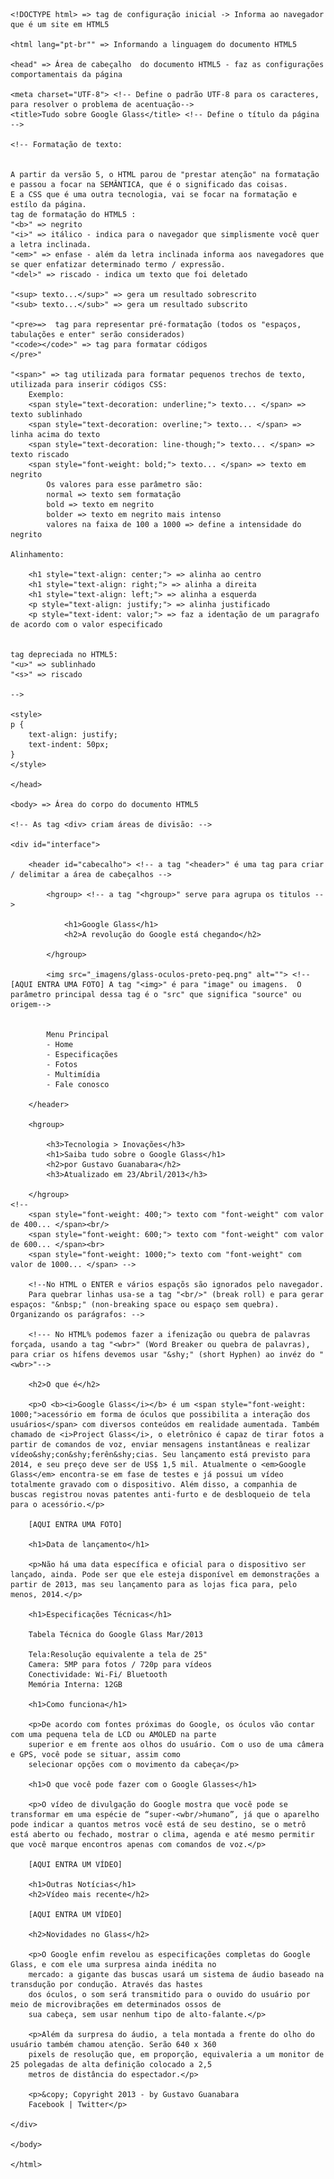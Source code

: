     <!DOCTYPE html> => tag de configuração inicial -> Informa ao navegador que é um site em HTML5 

    <html lang="pt-br"" => Informando a linguagem do documento HTML5

    <head" => Área de cabeçalho  do documento HTML5 - faz as configurações comportamentais da página

    <meta charset="UTF-8"> <!-- Define o padrão UTF-8 para os caracteres, para resolver o problema de acentuação-->
    <title>Tudo sobre Google Glass</title> <!-- Define o título da página -->

    <!-- Formatação de texto:
     
        
    A partir da versão 5, o HTML parou de "prestar atenção" na formatação e passou a focar na SEMÂNTICA, que é o significado das coisas.
    E a CSS que é uma outra tecnologia, vai se focar na formatação e estílo da página.
    tag de formatação do HTML5 :
    "<b>" => negrito
    "<i>" => itálico - indica para o navegador que simplismente você quer a letra inclinada.
    "<em>" => enfase - além da letra inclinada informa aos navegadores que se quer enfatizar determinado termo / expressão.
    "<del>" => riscado - indica um texto que foi deletado

    "<sup> texto...</sup>" => gera um resultado sobrescrito
    "<sub> texto...</sub>" => gera um resultado subscrito
    
    "<pre>=>  tag para representar pré-formatação (todos os "espaços, tabulações e enter" serão considerados)
    "<code></code>" => tag para formatar códigos
    </pre>" 

    "<span>" => tag utilizada para formatar pequenos trechos de texto, utilizada para inserir códigos CSS:
        Exemplo:
        <span style="text-decoration: underline;"> texto... </span> => texto sublinhado
        <span style="text-decoration: overline;"> texto... </span> => linha acima do texto
        <span style="text-decoration: line-though;"> texto... </span> => texto riscado
        <span style="font-weight: bold;"> texto... </span> => texto em negrito
            Os valores para esse parâmetro são:
            normal => texto sem formatação
            bold => texto em negrito
            bolder => texto em negrito mais intenso
            valores na faixa de 100 a 1000 => define a intensidade do negrito

    Alinhamento:

        <h1 style="text-align: center;"> => alinha ao centro
        <h1 style="text-align: right;"> => alinha a direita
        <h1 style="text-align: left;"> => alinha a esquerda
        <p style="text-align: justify;"> => alinha justificado
        <p style="text-ident: valor;"> => faz a identação de um paragrafo de acordo com o valor especificado


    tag depreciada no HTML5:
    "<u>" => sublinhado
    "<s>" => riscado

    -->
    
    <style>
    p {
        text-align: justify; 
        text-indent: 50px;        
    }
    </style>

    </head>

    <body> => Área do corpo do documento HTML5 
    
    <!-- As tag <div> criam áreas de divisão: -->
    
    <div id="interface">

        <header id="cabecalho"> <!-- a tag "<header>" é uma tag para criar / delimitar a área de cabeçalhos -->

            <hgroup> <!-- a tag "<hgroup>" serve para agrupa os titulos -->

                <h1>Google Glass</h1>
                <h2>A revolução do Google está chegando</h2>

            </hgroup>

            <img src="_imagens/glass-oculos-preto-peq.png" alt=""> <!-- [AQUI ENTRA UMA FOTO] A tag "<img>" é para "image" ou imagens.  O parâmetro principal dessa tag é o "src" que significa "source" ou origem-->
            

            Menu Principal
            - Home
            - Especificações
            - Fotos
            - Multimídia
            - Fale conosco

        </header>

        <hgroup>
            
            <h3>Tecnologia > Inovações</h3>
            <h1>Saiba tudo sobre o Google Glass</h1>
            <h2>por Gustavo Guanabara</h2>
            <h3>Atualizado em 23/Abril/2013</h3>

        </hgroup>
    <!-- 
        <span style="font-weight: 400;"> texto com "font-weight" com valor de 400... </span><br/>
        <span style="font-weight: 600;"> texto com "font-weight" com valor de 600... </span><br>
        <span style="font-weight: 1000;"> texto com "font-weight" com valor de 1000... </span> -->

        <!--No HTML o ENTER e vários espaçõs são ignorados pelo navegador.
        Para quebrar linhas usa-se a tag "<br/>" (break roll) e para gerar espaços: "&nbsp;" (non-breaking space ou espaço sem quebra).  Organizando os parágrafos: -->
        
        <!--- No HTML% podemos fazer a ifenização ou quebra de palavras forçada, usando a tag "<wbr>" (Word Breaker ou quebra de palavras), para criar os hífens devemos usar "&shy;" (short Hyphen) ao invéz do "<wbr>"-->

        <h2>O que é</h2>

        <p>O <b><i>Google Glass</i></b> é um <span style="font-weight: 1000;">acessório em forma de óculos que possibilita a interação dos usuários</span> com diversos conteúdos em realidade aumentada. Também chamado de <i>Project Glass</i>, o eletrônico é capaz de tirar fotos a partir de comandos de voz, enviar mensagens instantâneas e realizar vídeo&shy;con&shy;ferên&shy;cias. Seu lançamento está previsto para 2014, e seu preço deve ser de US$ 1,5 mil. Atualmente o <em>Google Glass</em> encontra-se em fase de testes e já possui um vídeo totalmente gravado com o dispositivo. Além disso, a companhia de buscas registrou novas patentes anti-furto e de desbloqueio de tela para o acessório.</p>

        [AQUI ENTRA UMA FOTO]

        <h1>Data de lançamento</h1>

        <p>Não há uma data específica e oficial para o dispositivo ser lançado, ainda. Pode ser que ele esteja disponível em demonstrações a partir de 2013, mas seu lançamento para as lojas fica para, pelo menos, 2014.</p>

        <h1>Especificações Técnicas</h1>

        Tabela Técnica do Google Glass Mar/2013

        Tela:Resolução equivalente a tela de 25"
        Camera: 5MP para fotos / 720p para vídeos
        Conectividade: Wi-Fi/ Bluetooth
        Memória Interna: 12GB

        <h1>Como funciona</h1>

        <p>De acordo com fontes próximas do Google, os óculos vão contar com uma pequena tela de LCD ou AMOLED na parte
        superior e em frente aos olhos do usuário. Com o uso de uma câmera e GPS, você pode se situar, assim como
        selecionar opções com o movimento da cabeça</p>
        
        <h1>O que você pode fazer com o Google Glasses</h1>

        <p>O vídeo de divulgação do Google mostra que você pode se transformar em uma espécie de “super-<wbr/>humano”, já que o aparelho pode indicar a quantos metros você está de seu destino, se o metrô está aberto ou fechado, mostrar o clima, agenda e até mesmo permitir que você marque encontros apenas com comandos de voz.</p>

        [AQUI ENTRA UM VÍDEO]

        <h1>Outras Notícias</h1>
        <h2>Vídeo mais recente</h2>

        [AQUI ENTRA UM VÍDEO]

        <h2>Novidades no Glass</h2>

        <p>O Google enfim revelou as especificações completas do Google Glass, e com ele uma surpresa ainda inédita no
        mercado: a gigante das buscas usará um sistema de áudio baseado na transdução por condução. Através das hastes
        dos óculos, o som será transmitido para o ouvido do usuário por meio de microvibrações em determinados ossos de
        sua cabeça, sem usar nenhum tipo de alto-falante.</p>

        <p>Além da surpresa do áudio, a tela montada a frente do olho do usuário também chamou atenção. Serão 640 x 360
        pixels de resolução que, em proporção, equivaleria a um monitor de 25 polegadas de alta definição colocado a 2,5
        metros de distância do espectador.</p>

        <p>&copy; Copyright 2013 - by Gustavo Guanabara
        Facebook | Twitter</p>

    </div>

    </body>

    </html>